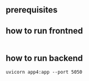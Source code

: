 ## prerequisites



## how to run frontned
```commandline

```

## how to run backend
```commandline
uvicorn app4:app --port 5050
```